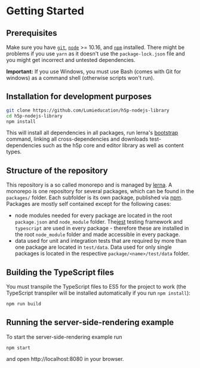 # Getting Started

## Prerequisites

Make sure you have [`git`](https://git-scm.com/), [`node`](https://nodejs.org/)
&gt;= 10.16, and [`npm`](https://www.npmjs.com/get-npm) installed. There might
be problems if you use `yarn` as it doesn't use the `package-lock.json` file and
you might get incorrect and untested dependencies.

**Important:** If you use Windows, you must use Bash (comes with Git for
windows) as a command shell (otherwise scripts won't run).

## Installation for development purposes

```bash
git clone https://github.com/Lumieducation/h5p-nodejs-library
cd h5p-nodejs-library
npm install
```

This will install all dependencies in all packages, run lerna's
[bootstrap](https://lerna.js.org/#command-bootstrap) command, linking all
cross-dependencies and downloads test-dependencies such as the h5p core and
editor library as well as content types.

## Structure of the repository

This repository is a so called monorepo and is managed by
[lerna](https://lerna.js.org). A monorepo is one repository for several
packages, which can be found in the `packages/` folder. Each subfolder is its
own package, published via [npm](https://www.npmjs.com). Packages are mostly
self contained except for the following cases:  

* node modules needed for every package are located in the root `package.json`
  and `node_module` folder. The[jest](https://jestjs.io) testing framework and
  `typescript` are used in every package - therefore these are installed in the
  root `node_module` folder and made accessible in every package.
* data used for unit and integration tests that are required by more than one
  package are located in `test/data`. Data used for only single packages is
  located in the respective `package/<name>/test/data` folder.

## Building the TypeScript files

You must transpile the TypeScript files to ES5 for the project to work (the
TypeScript transpiler will be installed automatically if you run `npm
install`):

```bash
npm run build
```

## Running the server-side-rendering example

To start the server-side-rendering example run

```
npm start
```

and open http://localhost:8080 in your browser.
